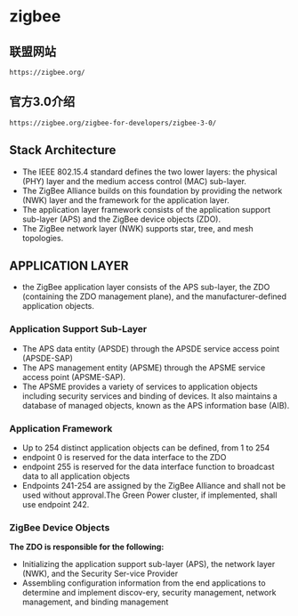 # zigbee #


## 联盟网站 ##

	https://zigbee.org/

## 官方3.0介绍 ##

	https://zigbee.org/zigbee-for-developers/zigbee-3-0/

## Stack Architecture ##

- The IEEE 802.15.4 standard defines the two lower layers: the physical (PHY) layer and the medium access control (MAC) sub-layer.
- The ZigBee Alliance builds on this foundation by providing the network (NWK) layer and the framework for the application layer.
- The application layer framework consists of the application support sub-layer (APS) and the ZigBee device objects (ZDO).
- The ZigBee network layer (NWK) supports star, tree, and mesh topologies.


## APPLICATION LAYER ##

- the ZigBee application layer consists of the APS sub-layer, the ZDO (containing the ZDO management plane), and the manufacturer-defined application objects.

### Application Support Sub-Layer ###

- The APS data entity (APSDE) through the APSDE service access point (APSDE-SAP)
- The APS management entity (APSME) through the APSME service access point (APSME-SAP).
- The APSME provides a variety of services to application objects including security services and binding of devices. It also maintains a database of managed objects, known as the APS information base (AIB).

### Application Framework ###

- Up to 254 distinct application objects can be defined, from 1 to 254
-  endpoint 0 is reserved for the data interface to the ZDO
-  endpoint 255 is reserved for the data interface function to broadcast data to all application objects
-  Endpoints 241-254 are assigned by the ZigBee Alliance and shall not be used without approval.The Green Power cluster, if implemented, shall use endpoint 242.

### ZigBee Device Objects ###

 **The ZDO is responsible for the following:**

- Initializing the application support sub-layer (APS), the network layer (NWK), and the Security Ser-vice Provider
- Assembling configuration information from the end applications to determine and implement discov-ery, security management, network management, and binding management